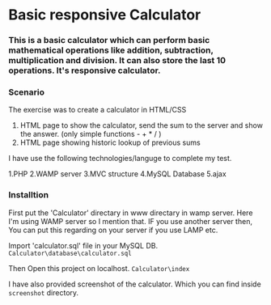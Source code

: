 # Basic responsive Calculator

### This is a basic calculator which can perform basic mathematical operations like addition, subtraction, multiplication and division. It can also store the last 10 operations. It's responsive calculator.

### Scenario
The exercise was to create a calculator in HTML/CSS
1. HTML page to show the calculator, send the sum to the server and show the answer. (only simple functions - + * / )
2. HTML page showing historic lookup of previous sums

I have use the following technologies/languge to complete my test.

1.PHP
2.WAMP server
3.MVC structure
4.MySQL Database
5.ajax

### Installtion 
First put the 'Calculator' directary in www directary in wamp server. Here I'm using WAMP server so I mention that. IF you use another server then, You can put this regarding on your server if you use LAMP etc. 

Import 'calculator.sql' file in your MySQL DB. 
```Calculator\database\calculator.sql```

Then Open this project on localhost.
```Calculator\index```

I have also provided screenshot of the calculator. Which you can find inside ```screenshot``` directory.



